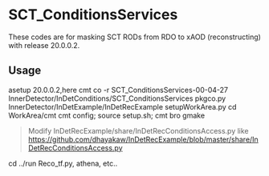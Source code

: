# SCT_ConditionsServices

These codes are for masking SCT RODs from RDO to xAOD (reconstructing) with release 20.0.0.2.

## Usage
asetup 20.0.0.2,here
cmt co -r SCT_ConditionsServices-00-04-27 InnerDetector/InDetConditions/SCT_ConditionsServices
pkgco.py InnerDetector/InDetExample/InDetRecExample
setupWorkArea.py
cd WorkArea/cmt
cmt config; source setup.sh; cmt bro gmake

> Modify InDetRecExample/share/InDetRecConditionsAccess.py like
> https://github.com/dhayakaw/InDetRecExample/blob/master/share/InDetRecConditionsAccess.py

cd ../run
Reco_tf.py, athena, etc..

